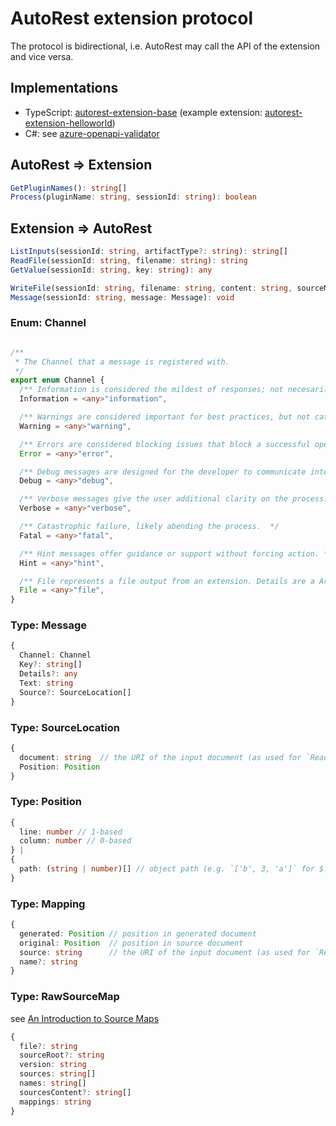 # AutoRest extension protocol

The protocol is bidirectional, i.e. AutoRest may call the API of the extension and vice versa. 

## Implementations

* TypeScript: [autorest-extension-base](https://github.com/olydis/autorest-extension-base) (example extension: [autorest-extension-helloworld](https://github.com/olydis/autorest-extension-helloworld))
* C#: see [azure-openapi-validator](https://github.com/Azure/azure-openapi-validator/tree/master/src/dotnet)

## AutoRest ⇒ Extension

``` TypeScript
GetPluginNames(): string[]
Process(pluginName: string, sessionId: string): boolean
```

## Extension ⇒ AutoRest 

``` TypeScript
ListInputs(sessionId: string, artifactType?: string): string[]
ReadFile(sessionId: string, filename: string): string
GetValue(sessionId: string, key: string): any

WriteFile(sessionId: string, filename: string, content: string, sourceMap?: Mapping[] | RawSourceMap): void
Message(sessionId: string, message: Message): void
```

### Enum: Channel 
``` typescript

/**
 * The Channel that a message is registered with.
 */
export enum Channel {
  /** Information is considered the mildest of responses; not necesarily actionable. */
  Information = <any>"information",

  /** Warnings are considered important for best practices, but not catastrophic in nature. */
  Warning = <any>"warning",

  /** Errors are considered blocking issues that block a successful operation.  */
  Error = <any>"error",

  /** Debug messages are designed for the developer to communicate internal autorest implementation details. */
  Debug = <any>"debug",

  /** Verbose messages give the user additional clarity on the process. */
  Verbose = <any>"verbose",

  /** Catastrophic failure, likely abending the process.  */
  Fatal = <any>"fatal",

  /** Hint messages offer guidance or support without forcing action. */
  Hint = <any>"hint",

  /** File represents a file output from an extension. Details are a Artifact and are required.  */
  File = <any>"file",
}
```

### Type: Message

``` TypeScript
{
  Channel: Channel
  Key?: string[]
  Details?: any
  Text: string
  Source?: SourceLocation[]
}
```

### Type: SourceLocation

``` TypeScript
{
  document: string  // the URI of the input document (as used for `ReadFile`)
  Position: Position
}
```

### Type: Position

``` TypeScript
{
  line: number // 1-based
  column: number // 0-based
} |
{
  path: (string | number)[] // object path (e.g. `['b', 3, 'a']` for $.b[3].a)
}
```

### Type: Mapping

``` TypeScript
{
  generated: Position // position in generated document
  original: Position  // position in source document
  source: string      // the URI of the input document (as used for `ReadFile`)
  name?: string
}
```

### Type: RawSourceMap

see [An Introduction to Source Maps](http://blog.teamtreehouse.com/introduction-source-maps)

``` TypeScript
{
  file?: string
  sourceRoot?: string
  version: string
  sources: string[]
  names: string[]
  sourcesContent?: string[]
  mappings: string
}
```